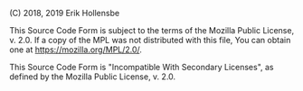(C) 2018, 2019 Erik Hollensbe

This Source Code Form is subject to the terms of the Mozilla Public License, v. 2.0.
If a copy of the MPL was not distributed with this file, You can obtain
one at https://mozilla.org/MPL/2.0/.

This Source Code Form is "Incompatible With Secondary Licenses", as
defined by the Mozilla Public License, v. 2.0.
